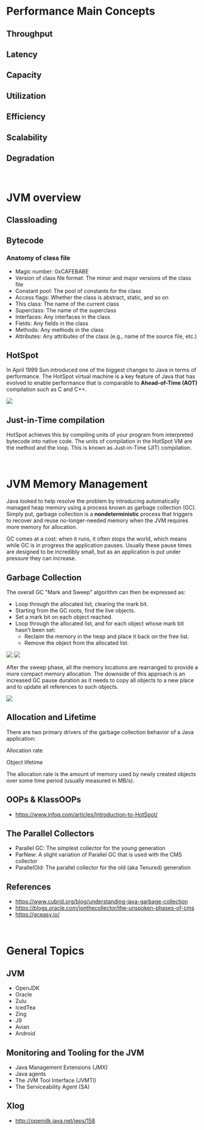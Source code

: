 # Performance Main Concepts

## Throughput
## Latency
## Capacity
## Utilization
## Efficiency
## Scalability
## Degradation

<br/>

# JVM overview

## Classloading
## Bytecode
### Anatomy of class file

- Magic number: 0xCAFEBABE
- Version of class file format: The minor and major versions of the class file
- Constant pool: The pool of constants for the class
- Access flags: Whether the class is abstract, static, and so on
- This class: The name of the current class
- Superclass: The name of the superclass
- Interfaces: Any interfaces in the class
- Fields: Any fields in the class
- Methods: Any methods in the class
- Attributes: Any attributes of the class (e.g., name of the source file, etc.)

## HotSpot
In April 1999 Sun introduced one of the biggest changes to Java in terms of performance. The HotSpot virtual machine is a key feature of Java that has evolved to enable performance that is comparable to **Ahead-of-Time (AOT)** compilation such as C and C++.

![](https://www.researchgate.net/profile/Hanspeter_Moessenboeck/publication/220169951/figure/fig1/AS:339987729010691@1458070799501/Architecture-of-the-Java-HotSpot-TM-VM.png)

## Just-in-Time compilation

HotSpot achieves this by compiling units of your program from interpreted bytecode into native code. The units of compilation in the HotSpot VM are the method and the loop. This is known as Just-in-Time (JIT) compilation.

<br/>

# JVM Memory Management

Java looked to help resolve the problem by introducing automatically managed heap memory using a process known as garbage collection (GC). Simply put, garbage collection is a **nondeterministic** process that triggers to recover and reuse no-longer-needed memory when the JVM requires more memory for allocation.

GC comes at a cost: when it runs, it often stops the world, which means while GC is in progress the application pauses. Usually these pause times are designed to be incredibly small, but as an application is put under pressure they can increase.

## Garbage Collection

The overall GC "Mark and Sweep" algorithm can then be expressed as:

- Loop through the allocated list, clearing the mark bit.
- Starting from the GC roots, find the live objects.
- Set a mark bit on each object reached.
- Loop through the allocated list, and for each object whose mark bit hasn’t been set:
  - Reclaim the memory in the heap and place it back on the free list.
  - Remove the object from the allocated list.

![](https://miro.medium.com/max/1741/1*_xkq7jGtAKf7SP1R1a8vcA.png)
![](https://miro.medium.com/max/1732/1*eZTk9FfqQVMpNWmmdgS8VA.png)

After the sweep phase, all the memory locations are rearranged to provide a more compact memory allocation. The downside of this approach is an increased GC pause duration as it needs to copy all objects to a new place and to update all references to such objects.

![](https://miro.medium.com/max/1729/1*8b-ANSuneRBXkO1JNtH6LQ.png)

## Allocation and Lifetime
There are two primary drivers of the garbage collection behavior of a Java application:

Allocation rate

Object lifetime

The allocation rate is the amount of memory used by newly created objects over some time period (usually measured in MB/s). 

## OOPs & KlassOOPs
- https://www.infoq.com/articles/Introduction-to-HotSpot/

## The Parallel Collectors

- Parallel GC: The simplest collector for the young generation
- ParNew: A slight variation of Parallel GC that is used with the CMS collector
- ParallelOld: The parallel collector for the old (aka Tenured) generation

## References
- https://www.cubrid.org/blog/understanding-java-garbage-collection
- https://blogs.oracle.com/jonthecollector/the-unspoken-phases-of-cms
- https://gceasy.io/

<br/>

# General Topics
## JVM
- OpenJDK
- Oracle
- Zulu
- IcedTea
- Zing
- J9
- Avian
- Android

## Monitoring and Tooling for the JVM

- Java Management Extensions (JMX)
- Java agents
- The JVM Tool Interface (JVMTI)
- The Serviceability Agent (SA)

## Xlog
- http://openjdk.java.net/jeps/158

